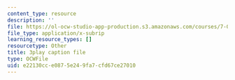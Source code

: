 ```yaml
---
content_type: resource
description: ''
file: https://ol-ocw-studio-app-production.s3.amazonaws.com/courses/7-01sc-fundamentals-of-biology-fall-2011/e22130cce0875e249fa7cfd67ce27010_2TL8rY9Rc_A.vtt
file_type: application/x-subrip
learning_resource_types: []
resourcetype: Other
title: 3play caption file
type: OCWFile
uid: e22130cc-e087-5e24-9fa7-cfd67ce27010
---
```

